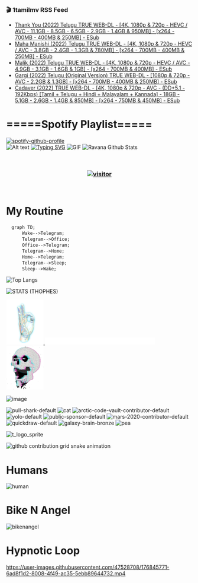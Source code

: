 ### 🎬 1tamilmv RSS Feed

<!-- BLOG-POST-LIST:START -->
- [Thank You &lpar;2022&rpar; Telugu TRUE WEB-DL - [4K, 1080p &amp; 720p - HEVC / AVC - 11.1GB - 8.5GB - 6.5GB - 2.9GB - 1.4GB &amp; 950MB] - [x264 - 700MB - 400MB &amp; 250MB] - ESub](https://www.1tamilmv.team/index.php?/forums/topic/167297-thank-you-2022-telugu-true-web-dl-4k-1080p-720p-hevc-avc-111gb-85gb-65gb-29gb-14gb-950mb-x264-700mb-400mb-250mb-esub/&do=findComment&comment=333570)
- [Maha Manishi &lpar;2022&rpar; Telugu TRUE WEB-DL - [4K, 1080p &amp; 720p - HEVC / AVC - 3.8GB - 2.4GB - 1.3GB &amp; 780MB] - [x264 - 700MB - 400MB &amp; 250MB] - ESub](https://www.1tamilmv.team/index.php?/forums/topic/167361-maha-manishi-2022-telugu-true-web-dl-4k-1080p-720p-hevc-avc-38gb-24gb-13gb-780mb-x264-700mb-400mb-250mb-esub/&do=findComment&comment=333569)
- [Malik &lpar;2022&rpar; Telugu TRUE WEB-DL - [4K, 1080p &amp; 720p - HEVC / AVC - 4.9GB - 3.1GB - 1.6GB &amp; 1GB] - [x264 - 700MB &amp; 400MB] - ESub](https://www.1tamilmv.team/index.php?/forums/topic/167364-malik-2022-telugu-true-web-dl-4k-1080p-720p-hevc-avc-49gb-31gb-16gb-1gb-x264-700mb-400mb-esub/&do=findComment&comment=333568)
- [Gargi &lpar;2022&rpar; Telugu &lpar;Original Version&rpar; TRUE WEB-DL - [1080p &amp; 720p - AVC - 2.2GB &amp; 1.3GB] - [x264 - 700MB - 400MB &amp; 250MB] - ESub](https://www.1tamilmv.team/index.php?/forums/topic/167405-gargi-2022-telugu-original-version-true-web-dl-1080p-720p-avc-22gb-13gb-x264-700mb-400mb-250mb-esub/&do=findComment&comment=333567)
- [Cadaver &lpar;2022&rpar; TRUE WEB-DL - [4K, 1080p &amp; 720p - AVC - &lpar;DD+5.1 - 192Kbps&rpar; [Tamil + Telugu + Hindi + Malayalam + Kannada] - 18GB - 5.1GB - 2.6GB - 1.4GB &amp; 850MB] - [x264 - 750MB &amp; 450MB] - ESub](https://www.1tamilmv.team/index.php?/forums/topic/167356-cadaver-2022-true-web-dl-4k-1080p-720p-avc-dd51-192kbps-tamil-telugu-hindi-malayalam-kannada-18gb-51gb-26gb-14gb-850mb-x264-750mb-450mb-esub/&do=findComment&comment=333566)
<!-- BLOG-POST-LIST:END -->

# =====Spotify Playlist=====
[![spotify-github-profile](https://spotify-github-profile.vercel.app/api/view?uid=31rfzgmuvvewegdlxvlev4ynz4vu&cover_image=true&theme=default&bar_color=53b14f&bar_color_cover=true)](https://ravana69.github.io/rss)
</br>
![Alt text](https://spotify-recently-played-readme.vercel.app/api?user=31rfzgmuvvewegdlxvlev4ynz4vu)
[![Typing SVG](https://readme-typing-svg.herokuapp.com?color=%2336BCF7&center=true&vCenter=true&multiline=true&height=81&lines=I+AM+RAVANA;CONTACT+ME+ON+TELEGRAM%3A+%40R4V4N4)](https://git.io/typing-svg)
<img align="centre" height="400px" width="490px" alt="GIF" src="https://github.com/ravana69/ravana69/blob/master/rvm.gif" />
![Ravana Github Stats](https://github-readme-stats.vercel.app/api?username=ravana69&&show_icons=true&theme=radical)

<br />
<h3 align="center"> <a href="https://t.me/r4v4n4"><img src="https://profile-counter.glitch.me/ravana69/count.svg" alt="visitor" width="600"></a> </h3>
</br>

<H1>My Routine</H1>

```mermaid
  graph TD;
      Wake-->Telegram;
      Telegram-->Office;
      Office-->Telegram;
      Telegram-->Home;
      Home-->Telegram;
      Telegram-->Sleep;
      Sleep-->Wake;
```
![Top Langs](https://github-readme-stats.vercel.app/api/top-langs/?username=ravana69&&show_icons=true&theme=radical)

![STATS (THOPHES)](https://github-profile-trophy.vercel.app/?username=ravana69&theme=gruvbox&margin-w=10&margin-h=15&column=8)
<br />
<p align="left">
    <a href="#">
        <img width="20%" src="./assets/images/hand.gif" alt="" />
    </a>
    <a href="#">
        <img width="59%" src="./assets/images/spacer.png" alt="" >
    </a>
    <a href="#">
        <img width="20%" src="./assets/images/skull.gif" alt="" />
    </a>
</p>


![image](https://user-images.githubusercontent.com/47528708/175298537-0623dc00-7b1a-4ec1-b5b1-71768763a234.png)

<img width="148" alt="pull-shark-default" src="https://user-images.githubusercontent.com/47528708/176419715-70981865-4dc6-489a-8a1a-06842db67b15.gif"> <img width="148" alt="cat" src="https://user-images.githubusercontent.com/47528708/179149594-60701d0e-e626-415f-9958-80736351eadd.gif"> <img width="148" alt="arctic-code-vault-contributor-default" src="https://user-images.githubusercontent.com/47528708/175267501-e1fbbb8f-c2b2-4882-b865-2ac4debef26c.png"> <img width="148" alt="yolo-default" src="https://user-images.githubusercontent.com/47528708/175267654-281a1880-1129-4b7b-bf2f-de5dd2bc5afa.png"> <img width="148" alt="public-sponsor-default" src="https://user-images.githubusercontent.com/47528708/175268448-2e78cc75-fb25-4d76-bd22-7df520446b45.png"> <img width="148" alt="mars-2020-contributor-default" src="https://user-images.githubusercontent.com/47528708/175268475-de6d987a-3be9-4353-86a5-23b422559355.png"> <img width="148" alt="quickdraw-default" src="https://user-images.githubusercontent.com/47528708/179148665-33e7c2c8-5d95-413e-8b25-6862820a5fe7.png"> <img width="148" alt="galaxy-brain-bronze" src="https://user-images.githubusercontent.com/47528708/176419717-e2fdca8b-0fdc-47dd-9511-a7ff52178a33.gif"> <img width="148" alt="pea" src="https://user-images.githubusercontent.com/47528708/179149608-800ce6e1-7d24-4bfe-8e84-5628e6d5497d.gif">

![t_logo_sprite](https://user-images.githubusercontent.com/47528708/175293007-21ff1792-1fca-4be3-bcae-12fdc3aa414f.svg)

![github contribution grid snake animation](https://raw.githubusercontent.com/ravana69/ravana69/output/github-contribution-grid-snake-dark.svg#gh-dark-mode-only)

# Humans
<img width="170" alt="human" src="https://user-images.githubusercontent.com/47528708/176413829-c142d478-1c96-4c3c-a2a4-2dd35374c335.gif">

# Bike N Angel
<img width="170" alt="bikenangel" src="https://user-images.githubusercontent.com/47528708/176616968-3a44f91e-8016-477c-9bb5-c4689a1adbee.gif">

# Hypnotic Loop

https://user-images.githubusercontent.com/47528708/176845771-6ad8f1d2-8008-4f49-ac35-5ebb89644732.mp4

